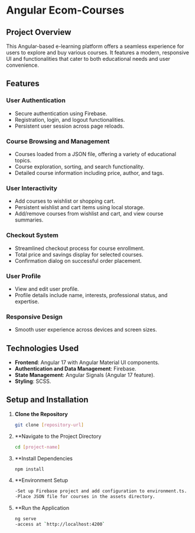 # Angular Ecom-Courses

## Project Overview
This Angular-based e-learning platform offers a seamless experience for users to explore and buy  various courses. It features a modern, responsive UI and functionalities that cater to both educational needs and user convenience.

## Features

### User Authentication
- Secure authentication using Firebase.
- Registration, login, and logout functionalities.
- Persistent user session across page reloads.

### Course Browsing and Management
- Courses loaded from a JSON file, offering a variety of educational topics.
- Course exploration, sorting, and search functionality.
- Detailed course information including price, author, and tags.

### User Interactivity
- Add courses to wishlist or shopping cart.
- Persistent wishlist and cart items using local storage.
- Add/remove courses from wishlist and cart, and view course summaries.

### Checkout System
- Streamlined checkout process for course enrollment.
- Total price and savings display for selected courses.
- Confirmation dialog on successful order placement.

### User Profile
- View and edit user profile.
- Profile details include name, interests, professional status, and expertise.

### Responsive Design
- Smooth user experience across devices and screen sizes.

## Technologies Used
- **Frontend**: Angular 17 with Angular Material UI components.
- **Authentication and Data Management**: Firebase.
- **State Management**: Angular Signals (Angular 17 feature).
- **Styling**: SCSS.

## Setup and Installation
1. **Clone the Repository**
   ```sh
   git clone [repository-url]
2. **Navigate to the Project Directory
   ```sh
   cd [project-name]
3. **Install Dependencies
   ```sh
   npm install
4. **Environment Setup
   ```sh
   -Set up Firebase project and add configuration to environment.ts.
   -Place JSON file for courses in the assets directory.
5. **Run the Application
   ```sh
   ng serve
   -access at `http://localhost:4200`
